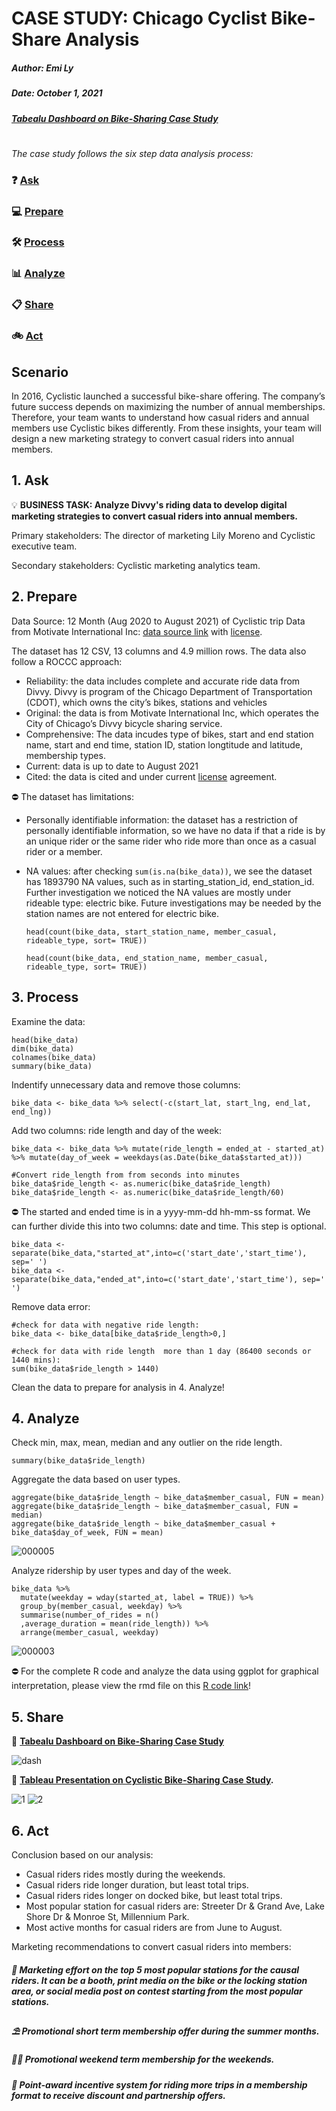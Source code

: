 # CASE STUDY: Chicago Cyclist Bike-Share Analysis

##### Author: Emi Ly

##### Date: October 1, 2021

##### [Tabealu Dashboard on Bike-Sharing Case Study](https://public.tableau.com/app/profile/emily.liang7497/viz/CyclisticBikeShareAnalysisDashboard/GiantDashboard)

#

_The case study follows the six step data analysis process:_

###  ❓ [Ask](#1-ask)
### 💻 [Prepare](#2-prepare)
### 🛠  [Process](#3-process)
### 📊 [Analyze](#4-analyze)
### 📋 [Share](#5-share)
### 🚲 [Act](#6-act)

## Scenario
In 2016, Cyclistic launched a successful bike-share offering. The company’s future success depends on maximizing the number of annual memberships. Therefore, your team wants to understand how casual riders and annual members use Cyclistic bikes differently. From these insights, your team will design a new marketing strategy to convert casual riders into annual members.

## 1. Ask
💡 **BUSINESS TASK: Analyze Divvy's riding data to develop digital marketing strategies to convert casual riders into annual members.**

Primary stakeholders: The director of marketing Lily Moreno and Cyclistic executive team.

Secondary stakeholders: Cyclistic marketing analytics team.

## 2. Prepare 
Data Source: 12 Month (Aug 2020 to August 2021) of Cyclistic trip Data from Motivate International Inc: [data source link](https://divvy-tripdata.s3.amazonaws.com/index.html) with [license](https://www.divvybikes.com/data-license-agreement).

The dataset has 12 CSV, 13 columns and 4.9 million rows. The data also follow a ROCCC approach:

- Reliability: the data includes complete and accurate ride data from Divvy. Divvy is program of the Chicago Department of Transportation (CDOT), which owns the city’s bikes, stations and vehicles
- Original: the data is from Motivate International Inc, which operates the City of Chicago’s Divvy bicycle sharing service.
- Comprehensive: The data incudes type of bikes, start and end station name, start and end time, station ID, station longtitude and latitude, membership types.
- Current: data is up to date to August 2021
- Cited: the data is cited and under current [license](https://www.divvybikes.com/data-license-agreement) agreement.

⛔ The dataset has limitations:

- Personally identifiable information: the dataset has a restriction of personally identifiable information, so we have no data if that a ride is by an unique rider or the same rider who ride more than once as a casual rider or a member. 
- NA values: after checking `sum(is.na(bike_data))`, we see the dataset has 1893790 NA values, such as in starting_station_id, end_station_id. Further investigation we noticed the NA values are mostly under rideable type: electric bike. Future investigations may be needed by the station names are not entered for electric bike. 

  ```
  head(count(bike_data, start_station_name, member_casual,  rideable_type, sort= TRUE))
  
  head(count(bike_data, end_station_name, member_casual,  rideable_type, sort= TRUE))
  ```

## 3. Process

Examine the data:

```
head(bike_data)
dim(bike_data)
colnames(bike_data)
summary(bike_data)
```

Indentify unnecessary data and remove those columns:

```
bike_data <- bike_data %>% select(-c(start_lat, start_lng, end_lat, end_lng))
```

Add two columns: ride length and day of the week:
```
bike_data <- bike_data %>% mutate(ride_length = ended_at - started_at) %>% mutate(day_of_week = weekdays(as.Date(bike_data$started_at)))

#Convert ride_length from from seconds into minutes
bike_data$ride_length <- as.numeric(bike_data$ride_length)
bike_data$ride_length <- as.numeric(bike_data$ride_length/60)
```

⛔ The started and ended time is in a yyyy-mm-dd hh-mm-ss format. We can further divide this into two columns: date and time. This step is optional.
```
bike_data <- separate(bike_data,"started_at",into=c('start_date','start_time'), sep=' ')
bike_data <- separate(bike_data,"ended_at",into=c('start_date','start_time'), sep=' ')
```

Remove data error:

```
#check for data with negative ride length:
bike_data <- bike_data[bike_data$ride_length>0,]

#check for data with ride length  more than 1 day (86400 seconds or 1440 mins):
sum(bike_data$ride_length > 1440)
```

Clean the data to prepare for analysis in 4. Analyze!

## 4. Analyze


Check min, max, mean, median and any outlier on the ride length. 

```
summary(bike_data$ride_length)
```

Aggregate the data based on user types.
```
aggregate(bike_data$ride_length ~ bike_data$member_casual, FUN = mean)
aggregate(bike_data$ride_length ~ bike_data$member_casual, FUN = median)
aggregate(bike_data$ride_length ~ bike_data$member_casual + bike_data$day_of_week, FUN = mean)
```
![000005](https://user-images.githubusercontent.com/62857660/135518463-b62936bd-ae6a-479d-9613-412ef341bfca.png)



Analyze ridership by user types and day of the week.
```
bike_data %>% 
  mutate(weekday = wday(started_at, label = TRUE)) %>%  
  group_by(member_casual, weekday) %>%  
  summarise(number_of_rides = n()							
  ,average_duration = mean(ride_length)) %>% 		
  arrange(member_casual, weekday)								
 ```
 ![000003](https://user-images.githubusercontent.com/62857660/135518560-3169ab87-8a83-41d3-aad2-136483a6d188.png)

 
 ⛔ For the complete R code and analyze the data using ggplot for graphical interpretation, please view the rmd file on this [R code link](https://github.com/xtenix88/Google-Data-Analytic-Capstone/blob/main/Cyclist-Data-Analysis-Google-Capstone.Rmd)!
 

## 5. Share 
🎨 **[Tabealu Dashboard on Bike-Sharing Case Study](https://public.tableau.com/app/profile/emily.liang7497/viz/CyclisticBikeShareAnalysisDashboard/GiantDashboard)**

![dash](https://user-images.githubusercontent.com/62857660/136834696-39ee5b7e-71ca-43f7-b7f9-a5d4c2fd53d6.PNG)

🎨 **[Tableau Presentation on Cyclistic Bike-Sharing Case Study](https://public.tableau.com/app/profile/emily.liang7497/viz/CyclistBikeShareAnalysis/Story1).**

![1](https://user-images.githubusercontent.com/62857660/136473917-62988816-3893-4ee1-b2ce-fdb17f9a6552.JPG)
![2](https://user-images.githubusercontent.com/62857660/136473929-be13f89d-6ebe-43f0-96c0-9dc7cb7d1c7b.JPG)




## 6. Act
Conclusion based on our analysis:
- Casual riders rides mostly during the weekends.
- Casual riders ride longer duration, but least total trips. 
- Casual riders rides longer on docked bike, but least total trips.
- Most popular station for casual riders are: Streeter Dr & Grand Ave, Lake Shore Dr & Monroe St, Millennium Park.
- Most active months for casual riders are from June to August.

Marketing recommendations to convert casual riders into members:

##### 🚩  Marketing effort on the top 5 most popular stations for the causal riders. It can be a booth, print media on the bike or the locking station area, or social media post on contest starting from the most popular stations. 

##### ⛱  Promotional short term membership offer during the summer months.

##### 🚴‍♂️ Promotional weekend term membership for the weekends.

##### 🎁 Point-award incentive system for riding more trips in a membership format to receive discount and partnership offers. 




